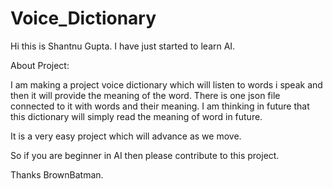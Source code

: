 # Voice_Dictionary

Hi this is Shantnu Gupta. I have just started to learn AI.

About Project:

I am making a project voice dictionary which will listen to words i speak and then it will provide the meaning of the word. There is one json file connected to it with words and their meaning. I am thinking in future that this dictionary will simply read the meaning of word in future. 

It is a very easy project which will advance as we move.

So if you are beginner in AI then please contribute to this project.

Thanks
BrownBatman.
